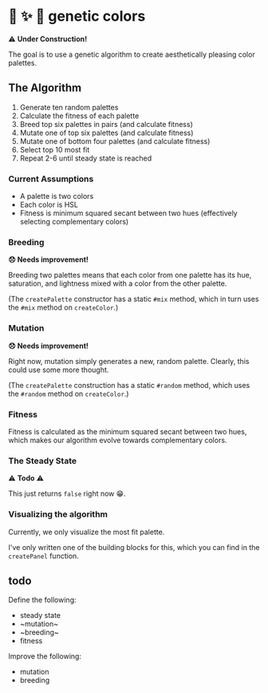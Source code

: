 # :art: :sparkles: :bug: genetic colors
:warning: **Under Construction!**

The goal is to use a genetic algorithm to create aesthetically pleasing color palettes.

## The Algorithm

1. Generate ten random palettes
2. Calculate the fitness of each palette
3. Breed top six palettes in pairs (and calculate fitness)
4. Mutate one of top six palettes (and calculate fitness)
5. Mutate one of bottom four palettes (and calculate fitness)
6. Select top 10 most fit
7. Repeat 2-6 until steady state is reached

### Current Assumptions
* A palette is two colors
* Each color is HSL
* Fitness is minimum squared secant between two hues (effectively selecting complementary colors)

### Breeding
**:disappointed: Needs improvement!** 

Breeding two palettes means that each color from one palette has its hue, saturation, and lightness mixed with a color from the other palette.

(The `createPalette` constructor has a static `#mix` method, which in turn uses the `#mix` method on `createColor`.)

### Mutation
**:disappointed: Needs improvement!** 

Right now, mutation simply generates a new, random palette. Clearly, this could use some more thought.

(The `createPalette` construction has a static `#random` method, which uses the `#random` method on `createColor`.)

### Fitness
Fitness is calculated as the minimum squared secant between two hues, which makes our algorithm evolve towards complementary colors. 

### The Steady State
:warning: **Todo** :warning:

This just returns `false` right now :grin:.

### Visualizing the algorithm
Currently, we only visualize the most fit palette.

I've only written one of the building blocks for this, which you can find in the `createPanel` function.

## todo
Define the following:
- steady state
- ~mutation~
- ~breeding~
- fitness

Improve the following:
- mutation
- breeding
